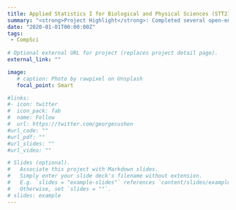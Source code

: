 ```yaml
---
title: Applied Statistics I for Biological and Physical Sciences (STT212)
summary: "<strong>Project Highlight</strong>: Completed several open-ended design projects implementing gameplay, logic control, and user interface for TTY and graphics-based games.</br><strong>Content</strong>: Project-based introduction to computer science in Java with emphasis on algorithmic thinking, computational problem solving, and concepts and methods central to a continuing computer science curriculum. Topics included flow control, object oriented program design including principles of polymorphism and inheritance, file I/O, collections, and basic swing graphics."
date: "2020-01-01T00:00:00Z"
tags:
 - CompSci
 
# Optional external URL for project (replaces project detail page).
external_link: ""

image:
   # caption: Photo by rawpixel on Unsplash
   focal_point: Smart

#links:
#- icon: twitter
#  icon_pack: fab
#  name: Follow
#  url: https://twitter.com/georgecushen
#url_code: ""
#url_pdf: ""
#url_slides: ""
#url_video: ""

# Slides (optional).
#   Associate this project with Markdown slides.
#   Simply enter your slide deck's filename without extension.
#   E.g. `slides = "example-slides"` references `content/slides/example-slides.md`.
#   Otherwise, set `slides = ""`.
# slides: example
---
```

